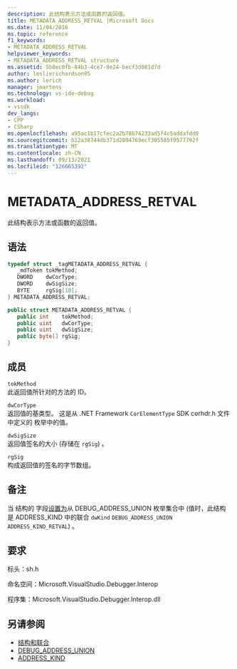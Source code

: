 ```yaml
---
description: 此结构表示方法或函数的返回值。
title: METADATA_ADDRESS_RETVAL |Microsoft Docs
ms.date: 11/04/2016
ms.topic: reference
f1_keywords:
- METADATA_ADDRESS_RETVAL
helpviewer_keywords:
- METADATA_ADDRESS_RETVAL structure
ms.assetid: 5b0ec0fb-84b3-4ce7-8e24-becf3d881d7d
author: leslierichardson95
ms.author: lerich
manager: jmartens
ms.technology: vs-ide-debug
ms.workload:
- vssdk
dev_langs:
- CPP
- CSharp
ms.openlocfilehash: a95ac1b17cfec2a2b78b74233ad5f4c5addafdd0
ms.sourcegitcommit: b12a38744db371d2894769ecf305585f9577792f
ms.translationtype: MT
ms.contentlocale: zh-CN
ms.lasthandoff: 09/13/2021
ms.locfileid: "126665392"
---
```

# <a name="metadata_address_retval"></a>METADATA_ADDRESS_RETVAL
此结构表示方法或函数的返回值。

## <a name="syntax"></a>语法

```cpp
typedef struct _tagMETADATA_ADDRESS_RETVAL {
   _mdToken tokMethod;
   DWORD    dwCorType;
   DWORD    dwSigSize;
   BYTE     rgSig[10];
} METADATA_ADDRESS_RETVAL;
```

```csharp
public struct METADATA_ADDRESS_RETVAL {
   public int    tokMethod;
   public uint   dwCorType;
   public uint   dwSigSize;
   public byte[] rgSig;
}
```

## <a name="members"></a>成员
 `tokMethod`\
 此返回值所针对的方法的 ID。

 `dwCorType`\
 返回值的基类型。 这是从 .NET Framework `CorElementType` SDK corhdr.h 文件中定义的 枚举中的值。

 `dwSigSize`\
 返回值签名的大小 (存储在 `rgSig`) 。

 `rgSig`\
 构成返回值的签名的字节数组。

## <a name="remarks"></a>备注
 当 结构的 字段[设置为](../../../extensibility/debugger/reference/debug-address-union.md)从 DEBUG_ADDRESS_UNION 枚举集合中 (值时，此结构是 ADDRESS_KIND 中的联合 `dwKind` `DEBUG_ADDRESS_UNION` `ADDRESS_KIND_RETVAL`) 。 [](../../../extensibility/debugger/reference/address-kind.md)

## <a name="requirements"></a>要求
 标头：sh.h

 命名空间：Microsoft.VisualStudio.Debugger.Interop

 程序集：Microsoft.VisualStudio.Debugger.Interop.dll

## <a name="see-also"></a>另请参阅
- [结构和联合](../../../extensibility/debugger/reference/structures-and-unions.md)
- [DEBUG_ADDRESS_UNION](../../../extensibility/debugger/reference/debug-address-union.md)
- [ADDRESS_KIND](../../../extensibility/debugger/reference/address-kind.md)
